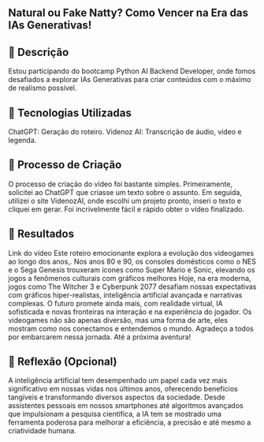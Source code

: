 
## Natural ou Fake Natty? Como Vencer na Era das IAs Generativas!

## 📒 Descrição
Estou participando do bootcamp Python AI Backend Developer, onde fomos desafiados a explorar IAs Generativas para criar conteúdos com o máximo de realismo possível.
## 🤖 Tecnologias Utilizadas
ChatGPT: Geração do roteiro.
Videnoz AI: Transcrição de áudio, vídeo e legenda.

## 🧐 Processo de Criação
O processo de criação do vídeo foi bastante simples. Primeiramente, solicitei ao ChatGPT que criasse um texto sobre o assunto. Em seguida, utilizei o site VidenozAI, onde escolhi um projeto pronto, inseri o texto e cliquei em gerar. Foi incrivelmente fácil e rápido obter o vídeo finalizado.

## 🚀 Resultados
Link do vídeo
Este roteiro emocionante explora a evolução dos videogames ao longo dos anos,.
Nos anos 80 e 90, os consoles domésticos como o NES e o Sega Genesis trouxeram ícones como Super Mario e Sonic, elevando os jogos a fenômenos culturais com gráficos melhores 
Hoje, na era moderna, jogos como The Witcher 3 e Cyberpunk 2077 desafiam nossas expectativas com gráficos hiper-realistas, inteligência artificial avançada e narrativas complexas. O futuro promete ainda mais, com realidade virtual, IA sofisticada e novas fronteiras na interação e na experiência do jogador.
Os videogames não são apenas diversão, mas uma forma de arte, eles mostram como nos conectamos e entendemos o mundo.
 Agradeço a todos por embarcarem nessa jornada. Até a próxima aventura!

## 💭 Reflexão (Opcional)
A inteligência artificial tem desempenhado um papel cada vez mais significativo em nossas vidas nos últimos anos, oferecendo benefícios tangíveis e transformando diversos aspectos da sociedade. Desde assistentes pessoais em nossos smartphones até algoritmos avançados que impulsionam a pesquisa científica, a IA tem se mostrado uma ferramenta poderosa para melhorar a eficiência, a precisão e até mesmo a criatividade humana.
